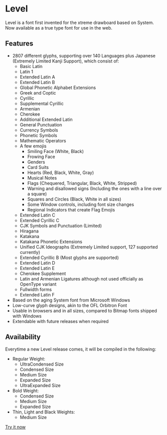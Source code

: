# Level
Level is a font first invented for the xtreme drawboard based on System. Now available as a true type font for use in the web.

## Features
- 2807 different glyphs, supporting over 140 Languages plus Japanese (Extremely Limited Kanji Support), which consist of:
  - Basic Latin
  - Latin 1
  - Extended Latin A
  - Extended Latin B
  - Global Phonetic Alphabet Extensions
  - Greek and Coptic
  - Cyrillic
  - Supplemental Cyrillic
  - Armenian
  - Cherokee
  - Additional Extended Latin
  - General Punctuation
  - Currency Symbols
  - Phonetic Symbols
  - Mathematic Operators
  - A few emojis
    - Smiling Face (White, Black)
    - Frowing Face
    - Genders
    - Card Suits
    - Hearts (Red, Black, White, Gray)
    - Musical Notes
    - Flags (Chequered, Triangular, Black, White, Stripped)
    - Warning and disallowed signs (Including the ones with a line over a square)
    - Squares and Circles (Black, White in all sizes)
    - Some Window controls, including font size changes
    - Regional Indicators that create Flag Emojis
  - Extended Latin C
  - Extended Cyrillic C
  - CJK Symbols and Punctuation (Limited)
  - Hiragana
  - Katakana
  - Katakana Phonetic Extensions
  - Unified CJK Ideographs (Extremely Limited support, 127 supported currently)
  - Extended Cyrillic B (Most glyphs are supported)
  - Extended Latin D
  - Extended Latin E
  - Cherokee Supplement
  - Latin and Armenian Ligatures although not used officially as OpenType variant
  - Fullwidth forms
  - Extended Latin F
- Based on the aging System font from Microsoft Windows
- Low-curve glyph designs, akin to the OFL Orbitron Font
- Usable in browsers and in all sizes, compared to Bitmap fonts shipped with Windows
- Extendable with future releases when required

## Availability
Everytime a new Level release comes, it will be compiled in the following:
- Regular Weight:
  - UltraCondensed Size
  - Condensed Size
  - Medium Size
  - Expanded Size
  - UltraExpanded Size
- Bold Weight:
  - Condensed Size
  - Medium Size
  - Expanded Size
- Thin, Light and Black Weights:
  - Medium Size

[Try it now](https://awikia.github.io/Level/Main.html)
